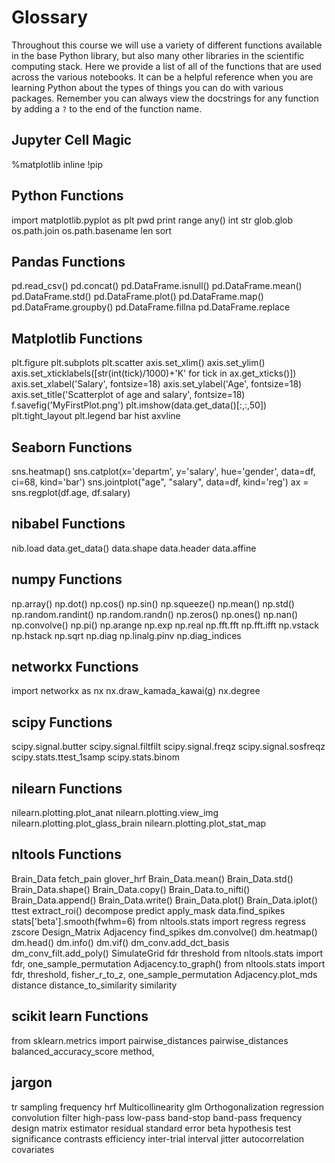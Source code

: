 
# Glossary
Throughout this course we will use a variety of different functions available in the base Python library, but also many other libraries in the scientific computing stack. Here we provide a list of all of the functions that are used across the various notebooks. It can be a helpful reference when you are learning Python about the types of things you can do with various packages. Remember you can always view the docstrings for any function by adding a `?` to the end of the function name.

## Jupyter Cell Magic
%matplotlib inline
!pip

## Python Functions
import matplotlib.pyplot as plt
pwd
print
range
any()
int
str
glob.glob
os.path.join
os.path.basename
len
sort

## Pandas Functions
pd.read_csv()
pd.concat()
pd.DataFrame.isnull()
pd.DataFrame.mean()
pd.DataFrame.std()
pd.DataFrame.plot()
pd.DataFrame.map()
pd.DataFrame.groupby()
pd.DataFrame.fillna
pd.DataFrame.replace

## Matplotlib Functions
plt.figure
plt.subplots
plt.scatter
axis.set_xlim()
axis.set_ylim()
axis.set_xticklabels([str(int(tick)/1000)+'K' for tick in ax.get_xticks()])
axis.set_xlabel('Salary', fontsize=18)
axis.set_ylabel('Age', fontsize=18)
axis.set_title('Scatterplot of age and salary', fontsize=18)
f.savefig('MyFirstPlot.png')
plt.imshow(data.get_data()[:,:,50])
plt.tight_layout
plt.legend
bar
hist
axvline

## Seaborn Functions
sns.heatmap()
sns.catplot(x='departm', y='salary', hue='gender', data=df, ci=68, kind='bar')
sns.jointplot("age", "salary", data=df, kind='reg')
ax = sns.regplot(df.age, df.salary)

## nibabel Functions
nib.load
data.get_data()
data.shape
data.header
data.affine

## numpy Functions
np.array()
np.dot()
np.cos()
np.sin()
np.squeeze()
np.mean()
np.std()
np.random.randint()
np.random.randn()
np.zeros()
np.ones()
np.nan()
np.convolve()
np.pi()
np.arange
np.exp
np.real
np.fft.fft
np.fft.ifft
np.vstack
np.hstack
np.sqrt
np.diag
np.linalg.pinv
np.diag_indices

## networkx Functions
import networkx as nx
nx.draw_kamada_kawai(g)
nx.degree

## scipy Functions
scipy.signal.butter
scipy.signal.filtfilt
scipy.signal.freqz
scipy.signal.sosfreqz
scipy.stats.ttest_1samp
scipy.stats.binom

## nilearn Functions
nilearn.plotting.plot_anat
nilearn.plotting.view_img
nilearn.plotting.plot_glass_brain
nilearn.plotting.plot_stat_map

## nltools Functions
Brain_Data
fetch_pain
glover_hrf
Brain_Data.mean()
Brain_Data.std()
Brain_Data.shape()
Brain_Data.copy()
Brain_Data.to_nifti()
Brain_Data.append()
Brain_Data.write()
Brain_Data.plot()
Brain_Data.iplot()
ttest
extract_roi()
decompose
predict
apply_mask
data.find_spikes
stats['beta'].smooth(fwhm=6)
from nltools.stats import regress
regress
zscore
Design_Matrix
Adjacency
find_spikes
dm.convolve()
dm.heatmap()
dm.head()
dm.info()
dm.vif()
dm_conv.add_dct_basis
dm_conv_filt.add_poly()
SimulateGrid
fdr
threshold
from nltools.stats import fdr, one_sample_permutation
Adjacency.to_graph()
from nltools.stats import fdr, threshold, fisher_r_to_z, one_sample_permutation
Adjacency.plot_mds
distance
distance_to_similarity
similarity

## scikit learn Functions
from sklearn.metrics import pairwise_distances
pairwise_distances
balanced_accuracy_score method,

## jargon
tr
sampling frequency
hrf
Multicollinearity
glm
Orthogonalization
regression
convolution
filter
high-pass
low-pass
band-stop
band-pass
frequency
design matrix
estimator
residual
standard error
beta
hypothesis test
significance
contrasts
efficiency
inter-trial interval
jitter
autocorrelation
covariates
